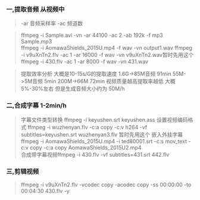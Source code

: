 ### 一,提取音频 从视频中
>-ar 音频采样率 
-ac 频道数

>ffmpeg -i Sample.avi -vn -ar 44100 -ac 2 -ab 192k -f mp3 Sample.mp3     
ffmpeg -i AomawaShields_2015U.mp4 -f wav -vn output1.wav 
ffmpeg -i v9uXnTn2.flv -ac 1 -ar 16000 -f wav -vn v9uXnTn2.wav暂时先用这个 
ffmpeg -i 430.flv -ac 1 -ar 8000 -f wav -vn 431.wav  

>提取效率分析 
大概是10-15s/G的提取速度 
1.6G->85M音频 91min 
55M->5M音频 5min 
200M->66M  72min 
视频质量越高提取率越低 大概5%-30%左右 但是生成音频大小约为 50M/h 
	

### 二,合成字幕 1-2min/h

>字幕文件类型转换 ffmpeg -i keyushen.srt keyushen.ass 
设置视频编码格式 ffmpeg -i wuzhenyan.flv -c:a copy -c:v h264 -vf subtitles=keyushen.srt wuzhenyan3.flv 暂时先用这个 
嵌入外挂字幕 ffmpeg -i AomawaShields_2015U.mp4 -i ted80001.srt -c:s mov_text -c:v copy -c:a copy AomawaShields_2015U2.mp4 	
合成带字幕视频ffmpeg -i 430.flv -vf subtitles=431.srt 442.flv 
	
### 三,剪辑视频

>ffmpeg  -i v9uXnTn2.flv -vcodec copy -acodec copy -ss 00:00:00 -to 00:04:30 430.flv -y
